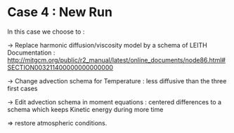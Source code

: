 # Case 4 : New Run

In this case we choose to :

-> Replace harmonic diffusion/viscosity model by a schema of LEITH 
Documentation : http://mitgcm.org/public/r2_manual/latest/online_documents/node86.html#SECTION003211400000000000000

-> Change advection schema for Temperature : less diffusive than the three first cases

-> Edit advection schema in moment equations : centered differences to a schema which keeps Kinetic energy during more time

=> restore atmospheric conditions.
